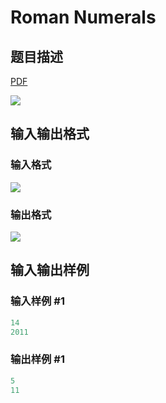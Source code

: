 # Roman Numerals

## 题目描述

[problemUrl]: https://uva.onlinejudge.org/index.php?option=com_onlinejudge&Itemid=8&category=278&page=show_problem&problem=3828

[PDF](https://uva.onlinejudge.org/external/123/p12397.pdf)

![](https://cdn.luogu.com.cn/upload/vjudge_pic/UVA12397/64b6eafafadac7927cd2a02b27ffdb799a9df1c3.png)

## 输入输出格式

### 输入格式

![](https://cdn.luogu.com.cn/upload/vjudge_pic/UVA12397/8d6b5a561c49aa0d085db01415ae8130a9d14aea.png)

### 输出格式

![](https://cdn.luogu.com.cn/upload/vjudge_pic/UVA12397/60fb1aea17f3d21f3b10c21a80a256e637ec1b5e.png)

## 输入输出样例

### 输入样例 #1

```cpp
14
2011
```


### 输出样例 #1

```cpp
5
11
```


